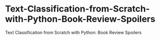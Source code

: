 # Text-Classification-from-Scratch-with-Python-Book-Review-Spoilers
Text Classification from Scratch with Python: Book Review Spoilers
